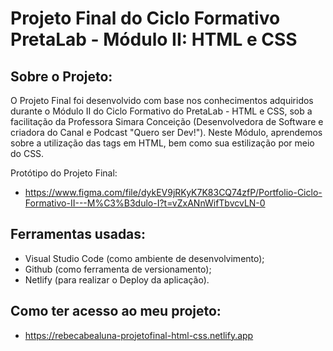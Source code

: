 # Projeto Final do Ciclo Formativo PretaLab - Módulo II: HTML e CSS

## Sobre o Projeto:

O Projeto Final foi desenvolvido com base nos conhecimentos adquiridos durante o Módulo II do Ciclo Formativo do PretaLab - HTML e CSS, sob a facilitação da Professora Simara Conceição (Desenvolvedora de Software e criadora do Canal e Podcast "Quero ser Dev!").
Neste Módulo, aprendemos sobre a utilização das tags em HTML, bem como sua estilização por meio do CSS.

Protótipo do Projeto Final:
- https://www.figma.com/file/dykEV9jRKyK7K83CQ74zfP/Portfolio-Ciclo-Formativo-II---M%C3%B3dulo-I?t=vZxANnWifTbvcvLN-0

## Ferramentas usadas:
- Visual Studio Code (como ambiente de desenvolvimento);
- Github (como ferramenta de versionamento);
- Netlify (para realizar o Deploy da aplicação).

## Como ter acesso ao meu projeto:
 - https://rebecabealuna-projetofinal-html-css.netlify.app

<br>